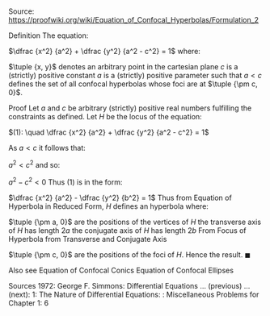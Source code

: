 # 

Source: https://proofwiki.org/wiki/Equation_of_Confocal_Hyperbolas/Formulation_2



Definition
The equation:

$\dfrac {x^2} {a^2} + \dfrac {y^2} {a^2 - c^2} = 1$
where:

$\tuple {x, y}$ denotes an arbitrary point in the cartesian plane
$c$ is a (strictly) positive constant
$a$ is a (strictly) positive parameter such that $a < c$
defines the set of all confocal hyperbolas whose foci are at $\tuple {\pm c, 0}$.


Proof
Let $a$ and $c$ be arbitrary (strictly) positive real numbers fulfilling the constraints as defined.
Let $H$ be the locus of the equation:

$(1): \quad \dfrac {x^2} {a^2} + \dfrac {y^2} {a^2 - c^2} = 1$

As $a < c$ it follows that:

$a^2 < c^2$
and so:

$a^2 - c^2 < 0$
Thus $(1)$ is in the form:

$\dfrac {x^2} {a^2} - \dfrac {y^2} {b^2} = 1$
Thus from Equation of Hyperbola in Reduced Form, $H$ defines an hyperbola where:

$\tuple {\pm a, 0}$ are the positions of the vertices of $H$
the transverse axis of $H$ has length $2 a$
the conjugate axis of $H$ has length $2 b$
From Focus of Hyperbola from Transverse and Conjugate Axis

$\tuple {\pm c, 0}$ are the positions of the foci of $H$.
Hence the result.
$\blacksquare$


Also see
Equation of Confocal Conics
Equation of Confocal Ellipses


Sources
1972: George F. Simmons: Differential Equations ... (previous) ... (next): $1$: The Nature of Differential Equations: : Miscellaneous Problems for Chapter $1$: $6$




